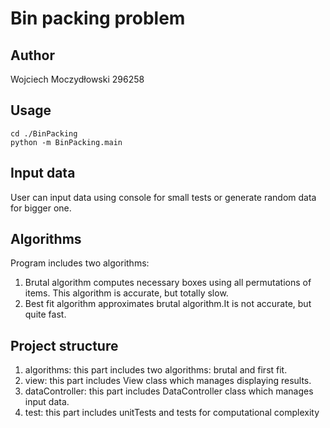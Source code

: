 # Bin packing problem

## Author
Wojciech Moczydłowski 296258

## Usage
```
cd ./BinPacking
python -m BinPacking.main
```

## Input data
User can input data using console for small tests or generate random data for bigger one.

## Algorithms
Program includes two algorithms:
1) Brutal algorithm computes necessary boxes using all permutations of items. This algorithm is accurate, but totally slow.
2) Best fit algorithm approximates brutal algorithm.It is not accurate, but quite fast.

## Project structure
1) algorithms: this part includes two algorithms: brutal and first fit.
2) view: this part includes View class which manages displaying results.
3) dataController: this part includes DataController class which manages input data.
4) test: this part includes unitTests and tests for computational complexity  

